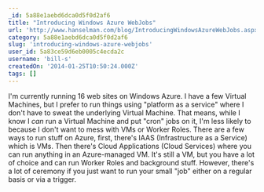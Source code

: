 ```yaml
---
_id: 5a88e1aebd6dca0d5f0d2af6
title: "Introducing Windows Azure WebJobs"
url: 'http://www.hanselman.com/blog/IntroducingWindowsAzureWebJobs.aspx'
category: 5a88e1aebd6dca0d5f0d2af6
slug: 'introducing-windows-azure-webjobs'
user_id: 5a83ce59d6eb0005c4ecda2c
username: 'bill-s'
createdOn: '2014-01-25T10:50:24.000Z'
tags: []
---
```


I'm currently running 16 web sites on Windows Azure. I have a few Virtual Machines, but I prefer to run things using "platform as a service" where I don't have to sweat the underlying Virtual Machine. That means, while I know I <em>can </em>run a Virtual Machine and put "cron" jobs on it, I'm less likely to because I don't want to mess with VMs or Worker Roles. There are a few ways to run stuff on Azure, first, there's IAAS (Infrastructure as a Service) which is VMs. Then there's Cloud Applications (Cloud Services) where you can run anything in an Azure-managed VM. It's still a VM, but you have a lot of choice and can run Worker Roles and background stuff. However, there's a lot of ceremony if you just want to run your small "job" either on a regular basis or via a trigger.
